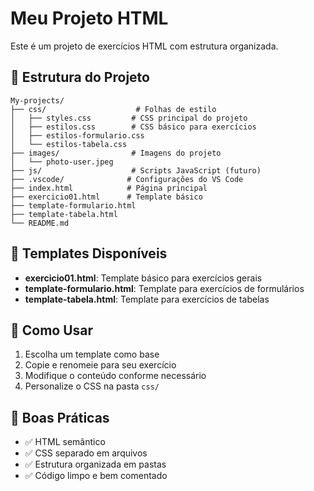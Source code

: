 # Meu Projeto HTML

Este é um projeto de exercícios HTML com estrutura organizada.

## 📁 Estrutura do Projeto

```
My-projects/
├── css/                    # Folhas de estilo
│   ├── styles.css         # CSS principal do projeto
│   ├── estilos.css        # CSS básico para exercícios
│   ├── estilos-formulario.css
│   └── estilos-tabela.css
├── images/                # Imagens do projeto
│   └── photo-user.jpeg
├── js/                    # Scripts JavaScript (futuro)
├── .vscode/              # Configurações do VS Code
├── index.html            # Página principal
├── exercicio01.html      # Template básico
├── template-formulario.html
├── template-tabela.html
└── README.md
```

## 🎯 Templates Disponíveis

- **exercicio01.html**: Template básico para exercícios gerais
- **template-formulario.html**: Template para exercícios de formulários
- **template-tabela.html**: Template para exercícios de tabelas

## 🚀 Como Usar

1. Escolha um template como base
2. Copie e renomeie para seu exercício
3. Modifique o conteúdo conforme necessário
4. Personalize o CSS na pasta `css/`

## 📝 Boas Práticas

- ✅ HTML semântico
- ✅ CSS separado em arquivos
- ✅ Estrutura organizada em pastas
- ✅ Código limpo e bem comentado

